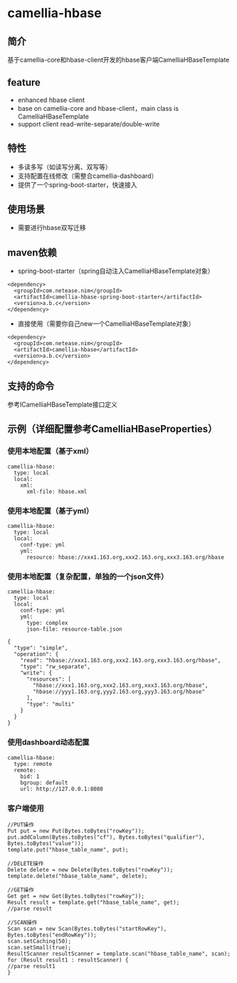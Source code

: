 
# camellia-hbase 
## 简介
基于camellia-core和hbase-client开发的hbase客户端CamelliaHBaseTemplate  

## feature
* enhanced hbase client
* base on camellia-core and hbase-client，main class is CamelliaHBaseTemplate
* support client read-write-separate/double-write

## 特性
* 多读多写（如读写分离、双写等）  
* 支持配置在线修改（需整合camellia-dashboard）
* 提供了一个spring-boot-starter，快速接入

## 使用场景
* 需要进行hbase双写迁移  

## maven依赖
* spring-boot-starter（spring自动注入CamelliaHBaseTemplate对象）
```
<dependency>
  <groupId>com.netease.nim</groupId>
  <artifactId>camellia-hbase-spring-boot-starter</artifactId>
  <version>a.b.c</version>
</dependency>
```
* 直接使用（需要你自己new一个CamelliaHBaseTemplate对象）
```
<dependency>
  <groupId>com.netease.nim</groupId>
  <artifactId>camellia-hbase</artifactId>
  <version>a.b.c</version>
</dependency>
```

## 支持的命令
参考ICamelliaHBaseTemplate接口定义

## 示例（详细配置参考CamelliaHBaseProperties）

### 使用本地配置（基于xml）
```
camellia-hbase:
  type: local
  local:
    xml:
      xml-file: hbase.xml
```
### 使用本地配置（基于yml）
```
camellia-hbase:
  type: local
  local:
    conf-type: yml
    yml:
      resource: hbase://xxx1.163.org,xxx2.163.org,xxx3.163.org/hbase
```
### 使用本地配置（复杂配置，单独的一个json文件）  
```
camellia-hbase:
  type: local
  local:
    conf-type: yml
    yml:
      type: complex
      json-file: resource-table.json
```
```
{
  "type": "simple",
  "operation": {
    "read": "hbase://xxx1.163.org,xxx2.163.org,xxx3.163.org/hbase",
    "type": "rw_separate",
    "write": {
      "resources": [
        "hbase://xxx1.163.org,xxx2.163.org,xxx3.163.org/hbase",
        "hbase://yyy1.163.org,yyy2.163.org,yyy3.163.org/hbase"
      ],
      "type": "multi"
    }
  }
}
```
### 使用dashboard动态配置
```
camellia-hbase:
  type: remote
  remote:
    bid: 1
    bgroup: default
    url: http://127.0.0.1:8080
```

### 客户端使用
```
//PUT操作
Put put = new Put(Bytes.toBytes("rowKey"));
put.addColumn(Bytes.toBytes("cf"), Bytes.toBytes("qualifier"), Bytes.toBytes("value"));
template.put("hbase_table_name", put);

//DELETE操作
Delete delete = new Delete(Bytes.toBytes("rowKey"));
template.delete("hbase_table_name", delete);

//GET操作
Get get = new Get(Bytes.toBytes("rowKey"));
Result result = template.get("hbase_table_name", get);
//parse result

//SCAN操作
Scan scan = new Scan(Bytes.toBytes("startRowKey"), Bytes.toBytes("endRowKey"));
scan.setCaching(50);
scan.setSmall(true);
ResultScanner resultScanner = template.scan("hbase_table_name", scan);
for (Result result1 : resultScanner) {
//parse result1
}
```
